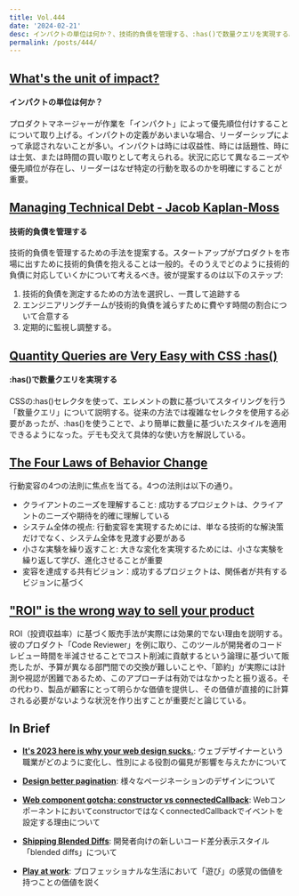 ```yaml
---
title: Vol.444
date: '2024-02-21'
desc: インパクトの単位は何か？、技術的負債を管理する、:has()で数量クエリを実現する、ほか計10リンク
permalink: /posts/444/
---
```


## [What's the unit of impact?](https://www.feltpresence.com/whats-a-unit-of-impact/)
#### インパクトの単位は何か？

プロダクトマネージャーが作業を「インパクト」によって優先順位付けすることについて取り上げる。インパクトの定義があいまいな場合、リーダーシップによって承認されないことが多い。インパクトは時には収益性、時には話題性、時には士気、または時間の買い取りとして考えられる。状況に応じて異なるニーズや優先順位が存在し、リーダーはなぜ特定の行動を取るのかを明確にすることが重要。


## [Managing Technical Debt - Jacob Kaplan-Moss](https://jacobian.org/2023/dec/20/tech-debt/)
#### 技術的負債を管理する

技術的負債を管理するための手法を提案する。スタートアップがプロダクトを市場に出すために技術的負債を抱えることは一般的。そのうえでどのように技術的負債に対応していくかについて考えるべき。彼が提案するのは以下のステップ:

1. 技術的負債を測定するための方法を選択し、一貫して追跡する
2. エンジニアリングチームが技術的負債を減らすために費やす時間の割合について合意する
3. 定期的に監視し調整する。


## [Quantity Queries are Very Easy with CSS :has()](https://frontendmasters.com/blog/quantity-queries-are-very-easy-with-css-has/)
#### :has()で数量クエリを実現する

CSSの:has()セレクタを使って、エレメントの数に基づいてスタイリングを行う「数量クエリ」について説明する。従来の方法では複雑なセレクタを使用する必要があったが、:has()を使うことで、より簡単に数量に基づいたスタイルを適用できるようになった。デモも交えて具体的な使い方を解説している。


## [The Four Laws of Behavior Change](https://jarango.com/2023/12/25/the-four-laws-of-behavior-change/)

行動変容の4つの法則に焦点を当てる。4つの法則は以下の通り。

- クライアントのニーズを理解すること: 成功するプロジェクトは、クライアントのニーズや期待を的確に理解している
- システム全体の視点: 行動変容を実現するためには、単なる技術的な解決策だけでなく、システム全体を見渡す必要がある
- 小さな実験を繰り返すこと: 大きな変化を実現するためには、小さな実験を繰り返して学び、進化させることが重要
- 変容を達成する共有ビジョン：成功するプロジェクトは、関係者が共有するビジョンに基づく


## ["ROI" is the wrong way to sell your product](https://longform.asmartbear.com/roi-selling/)

ROI（投資収益率）に基づく販売手法が実際には効果的でない理由を説明する。彼のプロダクト「Code Reviewer」を例に取り、このツールが開発者のコードレビュー時間を半減させることでコスト削減に貢献するという論理に基づいて販売したが、予算が異なる部門間での交換が難しいことや、「節約」が実際には計測や視認が困難であるため、このアプローチは有効ではなかったと振り返る。その代わり、製品が顧客にとって明らかな価値を提供し、その価値が直接的に計算される必要がないような状況を作り出すことが重要だと論じている。


## In Brief

- **[It's 2023 here is why your web design sucks.](https://heather-buchel.com/blog/2023/10/why-your-web-design-sucks/?ref=sidebar)**: ウェブデザイナーという職業がどのように変化し、性別による役割の偏見が影響を与えたかについて

- **[Design better pagination](https://coyleandrew.medium.com/design-better-pagination-a022a3b161e1)**: 様々なページネーションのデザインについて

- **[Web component gotcha: constructor vs connectedCallback](https://nolanlawson.com/2024/01/13/web-component-gotcha-constructor-vs-connectedcallback/)**: WebコンポーネントにおいてconstructorではなくconnectedCallbackでイベントを設定する理由について

- **[Shipping Blended Diffs](https://markdotto.com/2024/01/17/blended-diffs/)**: 開発者向けの新しいコード差分表示スタイル「blended diffs」について

- **[Play at work](https://daverupert.com/2024/01/play-at-work/)**: プロフェッショナルな生活において「遊び」の感覚の価値を持つことの価値を説く
